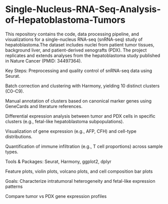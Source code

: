 # Single-Nucleus-RNA-Seq-Analysis-of-Hepatoblastoma-Tumors
This repository contains the code, data processing pipeline, and visualizations for a single-nucleus RNA-seq (snRNA-seq) study of hepatoblastoma.The dataset includes nuclei from patient tumor tissues, background liver, and patient-derived xenografts (PDX). The project replicates and extends analyses from the hepatoblastoma study published in Nature Cancer (PMID: 34497364).

Key Steps:
Preprocessing and quality control of snRNA-seq data using Seurat.

Batch correction and clustering with Harmony, yielding 10 distinct clusters (C0–C9).

Manual annotation of clusters based on canonical marker genes using GeneCards and literature references.

Differential expression analysis between tumor and PDX cells in specific clusters (e.g., fetal-like hepatoblastoma subpopulations).

Visualization of gene expression (e.g., AFP, CFH) and cell-type distributions.

Quantification of immune infiltration (e.g., T cell proportions) across sample types.

Tools & Packages:
Seurat, Harmony, ggplot2, dplyr

Feature plots, violin plots, volcano plots, and cell composition bar plots

Goals:
Characterize intratumoral heterogeneity and fetal-like expression patterns

Compare tumor vs PDX gene expression profiles


